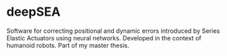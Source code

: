 # deepSEA
Software for correcting positional and dynamic errors introduced by Series Elastic Actuators using neural networks. Developed in the context of humanoid robots. Part of my master thesis. 
